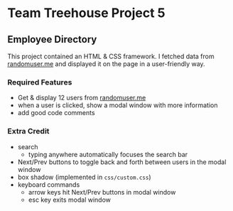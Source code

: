 # Team Treehouse Project 5

## Employee Directory

This project contained an HTML & CSS framework. I fetched data from [randomuser.me](https://randomuser.me) and displayed it on the page in a user-friendly way.

### Required Features
- Get & display 12 users from [randomuser.me](https://randomuser.me)
- when a user is clicked, show a modal window with more information
- add good code comments

### Extra Credit
- search
    - typing anywhere automatically focuses the search bar
- Next/Prev buttons to toggle back and forth between users in the modal window
- box shadow (implemented in `css/custom.css`)
- keyboard commands
    - arrow keys hit Next/Prev buttons in modal window
    - esc key exits modal window
